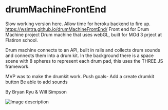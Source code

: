 # drumMachineFrontEnd

Slow working version here. Allow time for heroku backend to fire up.
https://wsintra.github.io/drumMachineFrontEnd/
Front end for Drum Machine project
Drum machine that uses webGL, built for MOd 3 prject at Flatiron school.

Drum machine connects to an API, built in rails and collects drum sounds and connects them into a drum kit.
In the background there is a space scene with 8 spheres to represent each drum pad, this uses the THREE.JS framework.



MVP was to make the drumkit work.
Push goals-
           Add a create drumkit button
           Be able to add sounds
           
           
           
By
Bryan Ryu
&
Will Simpson

![Image description](https://i.imgur.com/YANWw6C.png)
